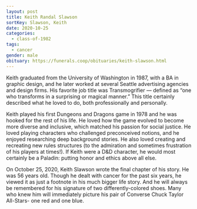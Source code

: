 ```yaml
---
layout: post
title: Keith Randal Slawson
sortKey: Slawson, Keith
date: 2020-10-25
categories:
  - class-of-1982
tags:
  - cancer
gender: male
obituary: https://funerals.coop/obituaries/keith-slawson.html
---
```

Keith graduated from the University of Washington in 1987, with a BA in graphic design, and he later worked at several Seattle advertising agencies and design firms. His favorite job title was Transmogrifier — defined as “one who transforms in a surprising or magical manner.” This title certainly described what he loved to do, both professionally and personally.

Keith played his first Dungeons and Dragons game in 1978 and he was hooked for the rest of his life. He loved how the game evolved to become more diverse and inclusive, which matched his passion for social justice. He loved playing characters who challenged preconceived notions, and he enjoyed researching deep background stories. He also loved creating and recreating new rules structures (to the admiration and sometimes frustration of his players at times!). If Keith were a D&D character, he would most certainly be a Paladin: putting honor and ethics above all else.

On October 25, 2020, Keith Slawson wrote the final chapter of his story. He was 56 years old. Though he dealt with cancer for the past six years, he viewed it as just a footnote in his much bigger life story. And he will always be remembered for his signature of two differently-colored shoes. Many who knew him will immediately picture his pair of Converse Chuck Taylor All-Stars- one red and one blue.